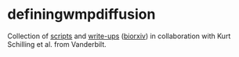 # definingwmpdiffusion
Collection of [scripts](https://github.com/nadluru/definingwmpdiffusion/tree/main/Scripts) and [write-ups](https://github.com/nadluru/definingwmpdiffusion/tree/main/Documents) ([biorxiv](https://www.biorxiv.org/content/10.1101/2020.10.07.321083v1.full.pdf)) in collaboration with Kurt Schilling et al. from Vanderbilt.
